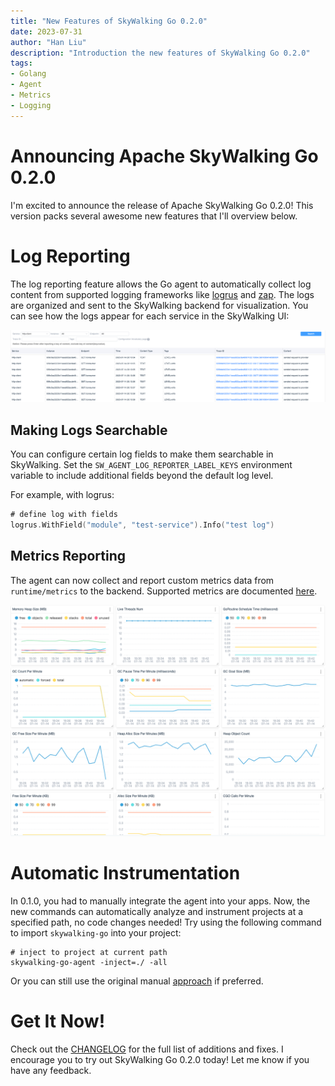```yaml
---
title: "New Features of SkyWalking Go 0.2.0"
date: 2023-07-31
author: "Han Liu"
description: "Introduction the new features of SkyWalking Go 0.2.0"
tags:
- Golang
- Agent
- Metrics
- Logging
---
```


# Announcing Apache SkyWalking Go 0.2.0
I'm excited to announce the release of Apache SkyWalking Go 0.2.0! This version packs several awesome new features that I'll overview below.

# Log Reporting
The log reporting feature allows the Go agent to automatically collect log content from supported logging frameworks like [logrus](https://github.com/sirupsen/logrus) and [zap](https://pkg.go.dev/go.uber.org/zap). 
The logs are organized and sent to the SkyWalking backend for visualization. You can see how the logs appear for each service in the SkyWalking UI:

![Reported Logging](reported_logging.png)

## Making Logs Searchable
You can configure certain log fields to make them searchable in SkyWalking. Set the `SW_AGENT_LOG_REPORTER_LABEL_KEYS` environment variable to include additional fields beyond the default log level.

For example, with logrus:

```go
# define log with fields
logrus.WithField("module", "test-service").Info("test log")
```

## Metrics Reporting
The agent can now collect and report custom metrics data from `runtime/metrics` to the backend. Supported metrics are documented [here](https://pkg.go.dev/runtime/metrics#hdr-Metric_key_format).

![Runtime Metrics](metrics.png)

# Automatic Instrumentation
In 0.1.0, you had to manually integrate the agent into your apps. Now, the new commands can automatically analyze and instrument projects at a specified path, no code changes needed!
Try using the following command to import `skywalking-go` into your project:

```shell
# inject to project at current path
skywalking-go-agent -inject=./ -all
```

Or you can still use the original manual [approach](https://github.com/apache/skywalking-go/blob/main/docs/en/setup/gobuild.md#22-code-dependency) if preferred.

# Get It Now!

Check out the [CHANGELOG](https://skywalking.apache.org/events/release-apache-skwaylking-go-0.2.0/) for the full list of additions and fixes. I encourage you to try out SkyWalking Go 0.2.0 today! Let me know if you have any feedback.

